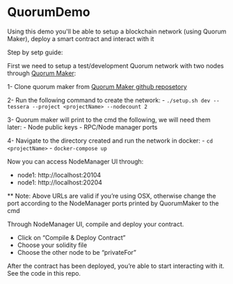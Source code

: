 # QuorumDemo
Using this demo you'll be able to setup a blockchain network (using Quorum Maker), deploy a smart contract and interact with it

Step by setp guide: 

First we need to setup a test/development Quorum network with two nodes through [Quorum Maker](https://github.com/synechron-finlabs/quorum-maker/wiki#setting-up-quorum-testdevelopment-network):

1- Clone quorum maker from [Quorum Maker github reposetory](https://github.com/synechron-finlabs/quorum-maker.git) 

2- Run the following command to create the network:
    - `./setup.sh dev --tessera --project <projectName> --nodecount 2`


3- Quorum maker will print to the cmd the following, we will need them later:
    - Node public keys
    - RPC/Node manager ports 

4- Navigate to the directory created and run the network in docker:
    - `cd <projectName>`
    - `docker-compose up`




Now you can access NodeManager UI through:
  - node1: http://localhost:20104 
  - node1: http://localhost:20204

** Note: Above URLs are valid if you’re using OSX, otherwise change the port according to the NodeManager ports printed by QuorumMaker to the cmd 




Through NodeManager UI, compile and deploy your contract.
  - Click on “Compile & Deploy Contract”
  - Choose your solidity file
  - Choose the other node to be “privateFor” 



After the contract has been deployed, you’re able to start interacting with it. See the code in this repo.


